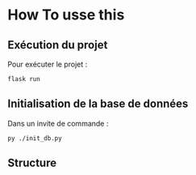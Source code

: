 # How To usse this

## Exécution du projet

Pour exécuter le projet :

```
flask run
```

## Initialisation de la base de données

Dans un invite de commande :

```
py ./init_db.py

```

## Structure